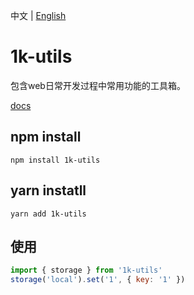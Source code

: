 中文 | [English](README.en.md)

# 1k-utils

包含web日常开发过程中常用功能的工具箱。

[docs](https://kevily.github.io/1k-utils/)

## npm install

```shell
npm install 1k-utils
```

## yarn instatll

```shell
yarn add 1k-utils
```

## 使用

```javascript
import { storage } from '1k-utils'
storage('local').set('1', { key: '1' })
```
